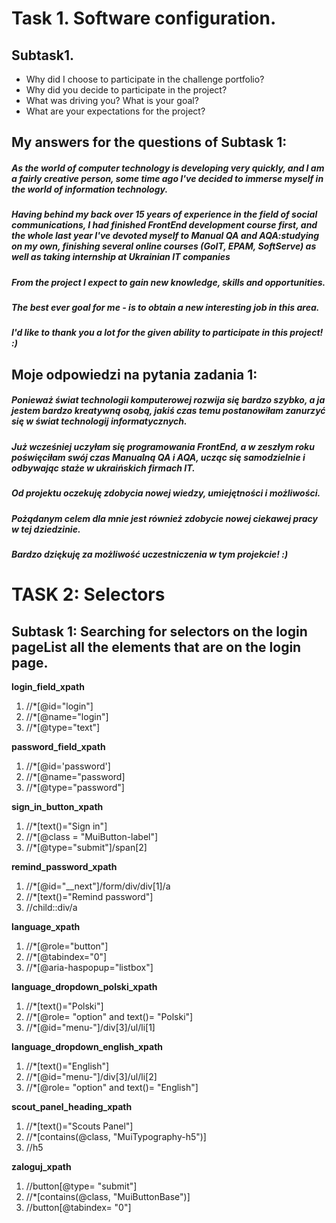 # Task 1. Software configuration.

## Subtask1.
* Why did I choose to participate in the challenge portfolio?
* Why did you decide to participate in the project?
* What was driving you? What is your goal?
* What are your expectations for the project?

## My answers for the questions of Subtask 1:
##### As the world of computer technology is developing very quickly, and I am a fairly creative person, some time ago I've decided to immerse myself in the world of information technology. 
##### Having behind my back over 15 years of experience in the field of social communications, I had finished FrontEnd development course first, and the whole last year I've devoted myself to Manual QA and AQA:studying on my own, finishing several online courses (GoIT, EPAM, SoftServe) as well as taking internship at Ukrainian IT companies
##### From the project I expect to gain new knowledge, skills and opportunities. 
##### The best ever goal for me - is to obtain a new interesting job in this area.
##### _I'd like to thank you a lot for the given ability to participate in this project! :)_ 


## Moje odpowiedzi na pytania zadania 1:
##### Ponieważ świat technologii komputerowej rozwija się bardzo szybko, a ja jestem bardzo kreatywną osobą, jakiś czas temu postanowiłam zanurzyć się w świat technologij informatycznych.
##### Już wcześniej uczyłam się programowania FrontEnd, a w zeszłym roku poświęciłam swój czas Manualną QA i AQA, ucząc się samodzielnie i odbywając staże w ukraińskich firmach IT.
##### Od projektu oczekuję zdobycia nowej wiedzy, umiejętności i możliwości.
##### Pożądanym celem dla mnie jest również zdobycie nowej ciekawej pracy w tej dziedzinie.
##### **_Bardzo dziękuję za możliwość uczestniczenia w tym projekcie! :)_**


# TASK 2: Selectors

## Subtask 1: Searching for selectors on the login pageList all the elements that are on the login page.

**login_field_xpath** 
1. //*[@id="login"]
2. //*[@name="login"]
3. //*[@type="text"]

**password_field_xpath** 
1. //*[@id='password']
2. //*[@name="password]
3. //*[@type="password"]

**sign_in_button_xpath**
1. //*[text()="Sign in"]
2. //*[@class = "MuiButton-label"]
3. //*[@type="submit"]/span[2]

**remind_password_xpath**
1. //*[@id="__next"]/form/div/div[1]/a
2. //*[text()="Remind password"]
3. //child::div/a

**language_xpath**
1. //*[@role="button"]
2. //*[@tabindex="0"]
3. //*[@aria-haspopup="listbox"]

**language_dropdown_polski_xpath**
1. //*[text()="Polski"]
2. //*[@role= "option" and text()= "Polski"]
3. //*[@id="menu-"]/div[3]/ul/li[1]

**language_dropdown_english_xpath**
1. //*[text()="English"]
2. //*[@id="menu-"]/div[3]/ul/li[2]
3. //*[@role= "option" and text()= "English"]

**scout_panel_heading_xpath**
1. //*[text()="Scouts Panel"]
2. //*[contains(@class, "MuiTypography-h5")]
3. //h5

**zaloguj_xpath**
1. //button[@type= "submit"]
2. //*[contains(@class, "MuiButtonBase")]
3. //button[@tabindex= "0"]






